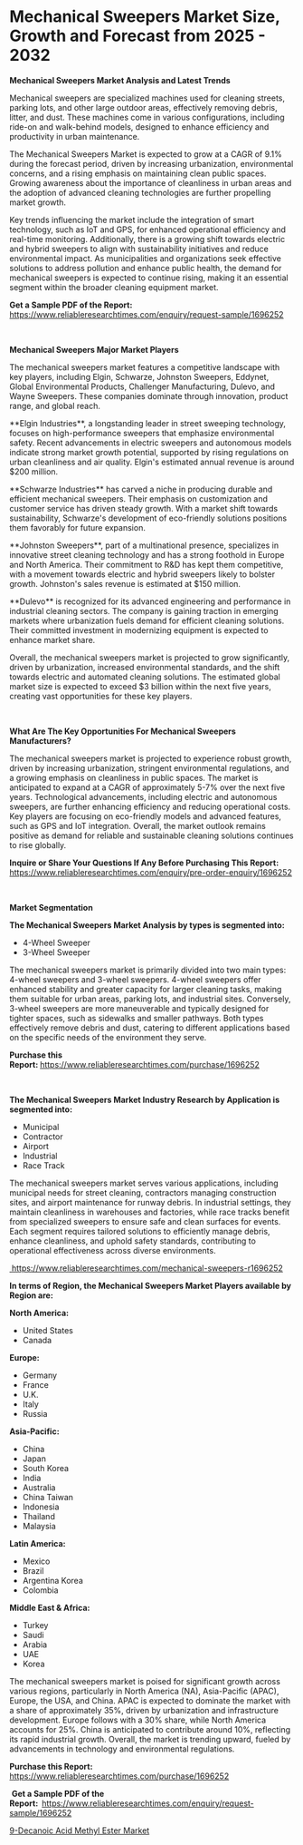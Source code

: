 <p><h1>Mechanical Sweepers Market Size, Growth and Forecast from 2025 - 2032</h1></p><p><strong>Mechanical Sweepers Market Analysis and Latest Trends</strong></p>
<p><p>Mechanical sweepers are specialized machines used for cleaning streets, parking lots, and other large outdoor areas, effectively removing debris, litter, and dust. These machines come in various configurations, including ride-on and walk-behind models, designed to enhance efficiency and productivity in urban maintenance.</p><p>The Mechanical Sweepers Market is expected to grow at a CAGR of 9.1% during the forecast period, driven by increasing urbanization, environmental concerns, and a rising emphasis on maintaining clean public spaces. Growing awareness about the importance of cleanliness in urban areas and the adoption of advanced cleaning technologies are further propelling market growth.</p><p>Key trends influencing the market include the integration of smart technology, such as IoT and GPS, for enhanced operational efficiency and real-time monitoring. Additionally, there is a growing shift towards electric and hybrid sweepers to align with sustainability initiatives and reduce environmental impact. As municipalities and organizations seek effective solutions to address pollution and enhance public health, the demand for mechanical sweepers is expected to continue rising, making it an essential segment within the broader cleaning equipment market.</p></p>
<p><strong>Get a Sample PDF of the Report:&nbsp;</strong> <a href="https://www.reliableresearchtimes.com/enquiry/request-sample/1696252?utm_campaign=2255&utm_medium=2&utm_source=Github&utm_content=ia&utm_term=27032025&utm_id=mechanical-sweepers">https://www.reliableresearchtimes.com/enquiry/request-sample/1696252</a></p>
<p>&nbsp;</p>
<p><strong>Mechanical Sweepers Major Market Players</strong></p>
<p><p>The mechanical sweepers market features a competitive landscape with key players, including Elgin, Schwarze, Johnston Sweepers, Eddynet, Global Environmental Products, Challenger Manufacturing, Dulevo, and Wayne Sweepers. These companies dominate through innovation, product range, and global reach.</p><p>**Elgin Industries**, a longstanding leader in street sweeping technology, focuses on high-performance sweepers that emphasize environmental safety. Recent advancements in electric sweepers and autonomous models indicate strong market growth potential, supported by rising regulations on urban cleanliness and air quality. Elgin's estimated annual revenue is around $200 million.</p><p>**Schwarze Industries** has carved a niche in producing durable and efficient mechanical sweepers. Their emphasis on customization and customer service has driven steady growth. With a market shift towards sustainability, Schwarze's development of eco-friendly solutions positions them favorably for future expansion.</p><p>**Johnston Sweepers**, part of a multinational presence, specializes in innovative street cleaning technology and has a strong foothold in Europe and North America. Their commitment to R&D has kept them competitive, with a movement towards electric and hybrid sweepers likely to bolster growth. Johnston's sales revenue is estimated at $150 million.</p><p>**Dulevo** is recognized for its advanced engineering and performance in industrial cleaning sectors. The company is gaining traction in emerging markets where urbanization fuels demand for efficient cleaning solutions. Their committed investment in modernizing equipment is expected to enhance market share.</p><p>Overall, the mechanical sweepers market is projected to grow significantly, driven by urbanization, increased environmental standards, and the shift towards electric and automated cleaning solutions. The estimated global market size is expected to exceed $3 billion within the next five years, creating vast opportunities for these key players.</p></p>
<p>&nbsp;</p>
<p><strong>What Are The Key Opportunities For Mechanical Sweepers Manufacturers?</strong></p>
<p><p>The mechanical sweepers market is projected to experience robust growth, driven by increasing urbanization, stringent environmental regulations, and a growing emphasis on cleanliness in public spaces. The market is anticipated to expand at a CAGR of approximately 5-7% over the next five years. Technological advancements, including electric and autonomous sweepers, are further enhancing efficiency and reducing operational costs. Key players are focusing on eco-friendly models and advanced features, such as GPS and IoT integration. Overall, the market outlook remains positive as demand for reliable and sustainable cleaning solutions continues to rise globally.</p></p>
<p><strong>Inquire or Share Your Questions If Any Before Purchasing This Report:</strong> <a href="https://www.reliableresearchtimes.com/enquiry/pre-order-enquiry/1696252?utm_campaign=2255&utm_medium=2&utm_source=Github&utm_content=ia&utm_term=27032025&utm_id=mechanical-sweepers">https://www.reliableresearchtimes.com/enquiry/pre-order-enquiry/1696252</a></p>
<p>&nbsp;</p>
<p><strong>Market Segmentation</strong></p>
<p><strong>The Mechanical Sweepers Market Analysis by types is segmented into:</strong></p>
<p><ul><li>4-Wheel Sweeper</li><li>3-Wheel Sweeper</li></ul></p>
<p><p>The mechanical sweepers market is primarily divided into two main types: 4-wheel sweepers and 3-wheel sweepers. 4-wheel sweepers offer enhanced stability and greater capacity for larger cleaning tasks, making them suitable for urban areas, parking lots, and industrial sites. Conversely, 3-wheel sweepers are more maneuverable and typically designed for tighter spaces, such as sidewalks and smaller pathways. Both types effectively remove debris and dust, catering to different applications based on the specific needs of the environment they serve.</p></p>
<p><strong>Purchase this Report:&nbsp;</strong><a href="https://www.reliableresearchtimes.com/purchase/1696252?utm_campaign=2255&utm_medium=2&utm_source=Github&utm_content=ia&utm_term=27032025&utm_id=mechanical-sweepers">https://www.reliableresearchtimes.com/purchase/1696252</a></p>
<p>&nbsp;</p>
<p><strong>The Mechanical Sweepers Market Industry Research by Application is segmented into:</strong></p>
<p><ul><li>Municipal</li><li>Contractor</li><li>Airport</li><li>Industrial</li><li>Race Track</li></ul></p>
<p><p>The mechanical sweepers market serves various applications, including municipal needs for street cleaning, contractors managing construction sites, and airport maintenance for runway debris. In industrial settings, they maintain cleanliness in warehouses and factories, while race tracks benefit from specialized sweepers to ensure safe and clean surfaces for events. Each segment requires tailored solutions to efficiently manage debris, enhance cleanliness, and uphold safety standards, contributing to operational effectiveness across diverse environments.</p></p>
<p><a href="https://www.reliableresearchtimes.com/mechanical-sweepers-r1696252?utm_campaign=2255&utm_medium=2&utm_source=Github&utm_content=ia&utm_term=27032025&utm_id=mechanical-sweepers">&nbsp;https://www.reliableresearchtimes.com/mechanical-sweepers-r1696252</a></p>
<p><strong>In terms of Region, the Mechanical Sweepers Market Players available by Region are:</strong></p>
<p>
    <p> <strong> North America: </strong>
        <ul>
            <li>United States</li>
            <li>Canada</li>
        </ul>
        </p> 
    <p> <strong> Europe: </strong>
        <ul>
            <li>Germany</li>
            <li>France</li>
            <li>U.K.</li>
            <li>Italy</li>
            <li>Russia</li>
        </ul>
        </p> 
    <p> <strong> Asia-Pacific: </strong>
        <ul>
            <li>China</li>
            <li>Japan</li>
            <li>South Korea</li>
            <li>India</li>
            <li>Australia</li>
            <li>China Taiwan</li>
            <li>Indonesia</li>
            <li>Thailand</li>
            <li>Malaysia</li>
        </ul>
        </p> 
    <p> <strong> Latin America: </strong>
        <ul>
            <li>Mexico</li>
            <li>Brazil</li>
            <li>Argentina Korea</li>
            <li>Colombia</li>
        </ul>
        </p> 
    <p> <strong> Middle East & Africa: </strong>
        <ul>
            <li>Turkey</li>
            <li>Saudi</li>
            <li>Arabia</li>
            <li>UAE</li>
            <li>Korea</li>
        </ul>
    </p>
    </p>
<p><p>The mechanical sweepers market is poised for significant growth across various regions, particularly in North America (NA), Asia-Pacific (APAC), Europe, the USA, and China. APAC is expected to dominate the market with a share of approximately 35%, driven by urbanization and infrastructure development. Europe follows with a 30% share, while North America accounts for 25%. China is anticipated to contribute around 10%, reflecting its rapid industrial growth. Overall, the market is trending upward, fueled by advancements in technology and environmental regulations.</p></p>
<p><strong>Purchase this Report: </strong><a href="https://www.reliableresearchtimes.com/purchase/1696252?utm_campaign=2255&utm_medium=2&utm_source=Github&utm_content=ia&utm_term=27032025&utm_id=mechanical-sweepers">https://www.reliableresearchtimes.com/purchase/1696252</a></p>
<p>&nbsp;<strong>Get a Sample PDF of the Report:&nbsp;&nbsp;</strong><a href="https://www.reliableresearchtimes.com/enquiry/request-sample/1696252?utm_campaign=2255&utm_medium=2&utm_source=Github&utm_content=ia&utm_term=27032025&utm_id=mechanical-sweepers">https://www.reliableresearchtimes.com/enquiry/request-sample/1696252</a></p>
<p><strong></strong></p>
<p><p><a href="https://github.com/sca704osol/Market-Research-Report-List-1/blob/main/9-decanoic-acid-methyl-ester-market.md?utm_campaign=2255&utm_medium=2&utm_source=Github&utm_content=ia&utm_term=27032025&utm_id=mechanical-sweepers">9-Decanoic Acid Methyl Ester Market</a></p></p>